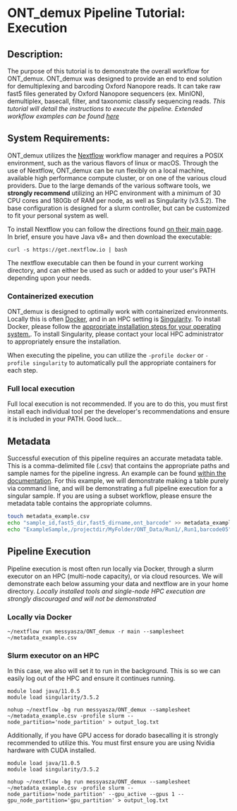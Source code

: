 # ONT_demux Pipeline Tutorial: Execution
## Description:
The purpose of this tutorial is to demonstrate the overall workflow for ONT_demux. ONT_demux was designed to provide an end to end solution for demultiplexing and barcoding Oxford Nanopore reads. It can take raw fast5 files generated by Oxford Nanopore sequencers (ex. MinION), demultiplex, basecall, filter, and taxonomic classify sequencing reads. 
*This tutorial will detail the instructions to execute the pipeline. Extended workflow examples can be found [here]()*

## System Requirements:
ONT_demux utilizes the [Nextflow](https://www.nextflow.io/) workflow manager and requires a POSIX environment, such as the various flavors of linux or macOS. Through the use of Nextflow, ONT_demux can be run flexibly on a local machine, available high performance compute cluster, or on one of the various cloud providers. Due to the large demands of the various software tools, we **strongly recommend** utilizing an HPC environment with a minimum of 30 CPU cores and 180Gb of RAM per node, as well as Singularity (v3.5.2). The base configuration is designed for a slurm controller, but can be customized to fit your personal system as well. 

To install Nextflow you can follow the directions found [on their main page](https://www.nextflow.io/). In brief, ensure you have Java v8+ and then download the executable:
```
curl -s https://get.nextflow.io | bash
```
The nextflow executable can then be found in your current working directory, and can either be used as such or added to your user's PATH depending upon your needs. 
### Containerized execution
ONT_demux is designed to optimally work with containerized environments. Locally this is often [Docker](https://www.docker.com/), and in an HPC setting is [Singularity](https://sylabs.io/singularity/). To install Docker, please follow the [appropriate installation steps for your operating system.](https://docs.docker.com/get-docker/). To install Singularity, please contact your local HPC administrator to appropriately ensure the installation. 

When executing the pipeline, you can utilize the ```-profile docker``` or ```-profile singularity``` to automatically pull the appropriate containers for each step. 

### Full local execution
Full local execution is not recommended. If you are to do this, you must first install each individual tool per the developer's recommendations and ensure it is included in your PATH. Good luck...

## Metadata
Successful execution of this pipeline requires an accurate metadata table. This is a comma-delimited file (.csv) that contains the appropriate paths and sample names for the pipeline ingress. An example can be found [within the documentation](https://github.com/MessyaszA/ONT_demux/blob/main/docs/example_metadata.csv). For this example, we will demonstrate making a table purely via command line, and will be demonstrating a full pipeline execution for a singular sample. If you are using a subset workflow, please ensure the metadata table contains the appropriate columns. 

```bash
touch metadata_example.csv
echo "sample_id,fast5_dir,fast5_dirname,ont_barcode" >> metadata_example.csv
echo "ExampleSample,/projectdir/MyFolder/ONT_Data/Run1/,Run1,barcode05" >> metadata_example.csv
```

## Pipeline Execution
Pipeline execution is most often run locally via Docker, through a slurm executor on an HPC (multi-node capacity), or via cloud resources. We will demonstrate each below assuming your data and nextflow are in your home directory. *Locally installed tools and single-node HPC execution are strongly discouraged and will not be demonstrated*

### Locally via Docker
```
~/nextflow run messyasza/ONT_demux -r main --samplesheet ~/metadata_example.csv
```

### Slurm executor on an HPC
In this case, we also will set it to run in the background. This is so we can easily log out of the HPC and ensure it continues running. 
```
module load java/11.0.5
module load singularity/3.5.2

nohup ~/nextflow -bg run messyasza/ONT_demux --samplesheet ~/metadata_example.csv -profile slurm --node_partition='node_partition' > output_log.txt
```

Additionally, if you have GPU access for dorado basecalling it is strongly recommended to utilize this. You must first ensure you are using Nvidia hardware with CUDA installed. 
```
module load java/11.0.5
module load singularity/3.5.2

nohup ~/nextflow -bg run messyasza/ONT_demux --samplesheet ~/metadata_example.csv -profile slurm --node_partition='node_partition' --gpu_active --gpus 1 --gpu_node_partition='gpu_partition' > output_log.txt
```
